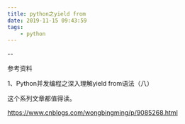 ```yaml
---
title: python之yield from
date: 2019-11-15 09:43:59
tags:
	- python
---
```


--

参考资料

1、Python并发编程之深入理解yield from语法（八）

这个系列文章都值得读。

https://www.cnblogs.com/wongbingming/p/9085268.html

